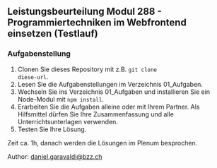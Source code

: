 ## Leistungsbeurteilung Modul 288 - Programmiertechniken im Webfrontend einsetzen (Testlauf)

### Aufgabenstellung
1. Clonen Sie dieses Repository mit z.B. <code>git clone diese-url</code>.
2. Lesen Sie die Aufgabenstellungen im Verzeichnis 01_Aufgaben.
3. Wechseln Sie ins Verzeichnis 01_Aufgaben und installieren Sie ein Node-Modul mit <code>npm install</code>.
4. Erarbeiten Sie die Aufgaben alleine oder mit Ihrem Partner. Als Hilfsmittel dürfen Sie Ihre Zusammenfassung und alle Unterrichtsunterlagen verwenden.
5. Testen Sie Ihre Lösung.

Zeit ca. 1h, danach werden die Lösungen im Plenum besprochen.

Author: daniel.garavaldi@bzz.ch


